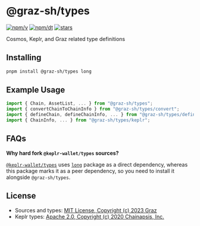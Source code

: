 # @graz-sh/types

[![npm/v](https://badgen.net/npm/v/@graz-sh/types)](https://www.npmjs.com/package/@graz-sh/types)
[![npm/dt](https://badgen.net/npm/dt/@graz-sh/types)](https://www.npmjs.com/package/@graz-sh/types)
[![stars](https://badgen.net/github/stars/graz-sh/types)](https://github.com/graz-sh/types)

Cosmos, Keplr, and Graz related type definitions

## Installing

```bash
pnpm install @graz-sh/types long
```

## Example Usage

```ts
import { Chain, AssetList, ... } from "@graz-sh/types";
import { convertChainToChainInfo } from "@graz-sh/types/convert";
import { defineChain, defineChainInfo, ... } from "@graz-sh/types/define";
import { ChainInfo, ... } from "@graz-sh/types/keplr";
```

## FAQs

**Why hard fork `@keplr-wallet/types` sources?**

[`@keplr-wallet/types`](https://www.npmjs.com/package/@keplr-wallet/types?activeTab=dependencies) uses [`long`](https://npm.im/long) package as a direct dependency, whereas this package marks it as a peer dependency, so you need to install it alongside `@graz-sh/types`.

## License

- Sources and types: [MIT License, Copyright (c) 2023 Graz](./LICENSE)
- Keplr types: [Apache 2.0, Copyright (c) 2020 Chainapsis, Inc.](./src/keplr/LICENSE)
